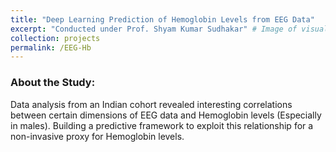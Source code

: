 ```yaml
---
title: "Deep Learning Prediction of Hemoglobin Levels from EEG Data"
excerpt: "Conducted under Prof. Shyam Kumar Sudhakar" # Image of visualisation
collection: projects
permalink: /EEG-Hb
---
```


### About the Study:
Data analysis from an Indian cohort revealed interesting correlations between certain dimensions of EEG data and Hemoglobin levels (Especially in males). Building a predictive framework to exploit this relationship for a non-invasive proxy for Hemoglobin levels. 